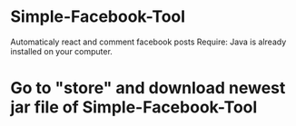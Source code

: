 # Simple-Facebook-Tool
Automaticaly react and comment facebook posts
Require:
    Java is already installed on your computer.
# Go to "store" and download newest jar file of Simple-Facebook-Tool